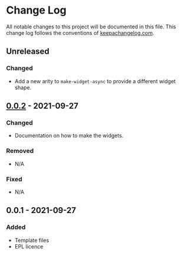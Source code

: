 # Change Log

All notable changes to this project will be documented in this file. This change log follows the conventions of [keepachangelog.com](http://keepachangelog.com/).

## Unreleased

### Changed

- Add a new arity to `make-widget-async` to provide a different widget shape.

## [0.0.2] - 2021-09-27

### Changed

- Documentation on how to make the widgets.

### Removed

- N/A

### Fixed

- N/A

## 0.0.1 - 2021-09-27

### Added

- Template files
- EPL licence

[0.0.2]: https://github.com/galacticalex/urltester/releases
